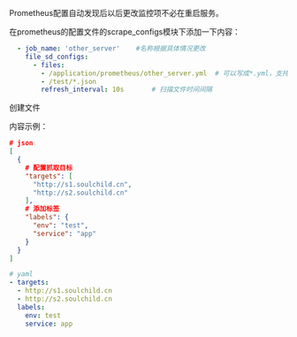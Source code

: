 Prometheus配置自动发现后以后更改监控项不必在重启服务。

在prometheus的配置文件的scrape_configs模块下添加一下内容：

```yaml
  - job_name: 'other_server'	#名称根据具体情况更改
    file_sd_configs:
      - files:
        - /application/prometheus/other_server.yml	# 可以写成*.yml，支持yml、json、yaml
        - /test/*.json
        refresh_interval: 10s		# 扫描文件时间间隔
```

创建文件

内容示例：

```json
# json
[
  {
    # 配置抓取目标
    "targets": [
      "http://s1.soulchild.cn",
      "http://s2.soulchild.cn"
    ],
    # 添加标签
    "labels": {
      "env": "test",
      "service": "app"
    }
  }
]
```

```yaml
# yaml
- targets:
  - http://s1.soulchild.cn
  - http://s2.soulchild.cn
  labels:
    env: test
    service: app
```

